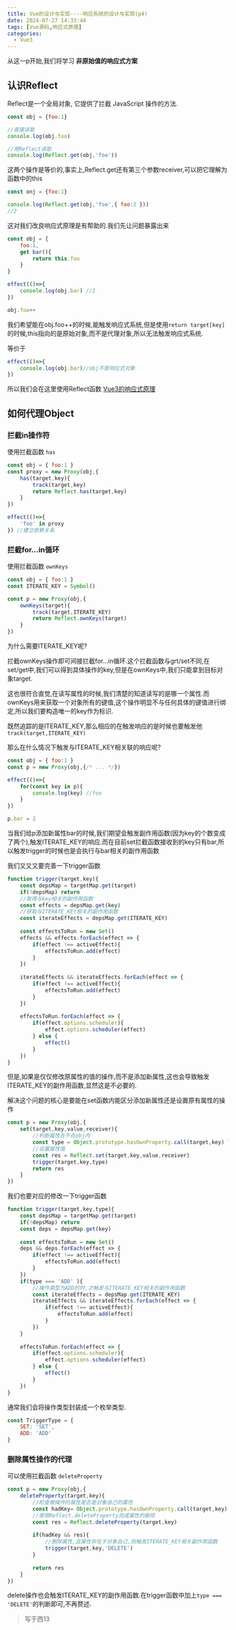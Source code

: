 ```yaml
---
title: Vue的设计与实现----响应系统的设计与实现(p4)
date: 2024-07-27 14:33:44
tags: [Vue源码,响应式原理]
categories:
  - Vue3
---
```


从这一p开始,我们将学习 **非原始值的响应式方案**  

<!--more-->

## 认识Reflect  

Reflect是一个全局对象, 它提供了拦截 JavaScript 操作的方法.  

```js
const obj = {foo:1}

//直接读取
console.log(obj.foo)

//用Reflect读取
console.log(Reflect.get(obj,'foo'))
```

这两个操作是等价的,事实上,Reflect.get还有第三个参数receiver,可以把它理解为函数中的this  


```js
const onj = {foo:1}

console.log(Reflect.get(obj,'foo',{ foo:2 }))
//2
```

这对我们改良响应式原理是有帮助的.我们先让问题暴露出来   

```js
const obj = {
    foo:1,
    get bar(){
        return this.foo
    }
}

effect(()=>{
    console.log(obj.bar) //1
})

obj.foo++
```

我们希望能在obj.foo++的时候,能触发响应式系统,但是使用`return target[key]`的时候,this指向的是原始对象,而不是代理对象,所以无法触发响应式系统.  

等价于

```js
effect(()=>{
    console.log(obj.bar)//obj不是响应式对象
})
```

所以我们会在这里使用Reflect函数
[Vue3的响应式原理](https://xixiibn5100.github.io/2024/04/17/Vue3%E7%9A%84%E5%93%8D%E5%BA%94%E5%BC%8F%E5%8E%9F%E7%90%86/)


## 如何代理Object  

### 拦截in操作符  

使用拦截函数 `has`  

```js
const obj = { foo:1 }
const proxy = new Proxy(obj,{
    has(target,key){
        track(target,key)
        return Reflect.has(target,key)
    }
})

effect(()=>{
    'foo' in proxy
}) //建立依赖关系
```

### 拦截for...in循环  

使用拦截函数 `ownKeys`  

```js
const obj = { foo:1 }
const ITERATE_KEY = Symbol()

const p = new Proxy(obj,{
    ownKeys(target){
        track(target,ITERATE_KEY)
        return Reflect.ownKeys(target)
    }
})
```

为什么需要ITERATE_KEY呢?  

拦截ownKeys操作即可间接拦截for...in循环.这个拦截函数与grt/set不同,在set/get中,我们可以得到具体操作的key,但是在ownKeys中,我们只能拿到目标对象target.  

这也很符合直觉,在读写属性的时候,我们清楚的知道读写的是哪一个属性.而ownKeys用来获取一个对象所有的键值,这个操作明显不与任何具体的键值进行绑定,所以我们要构造唯一的key作为标识.  

既然追踪的是ITERATE_KEY,那么相应的在触发响应的是时候也要触发他`track(target,ITERATE_KEY)`  

那么在什么情况下触发与ITERATE_KEY相关联的响应呢?  

```js
const obj = { foo:1 }
const p = new Proxy(obj,{/* ... */})

effect(()=>{
    for(const key in p){
        console.log(key) //foo
    }
})

p.bar = 2
```

当我们给p添加新属性bar的时候,我们期望会触发副作用函数(因为key的个数变成了两个),触发ITERATE_KEY的响应.而在目前set拦截函数接收到的key只有bar,所以触发trigger的时候也是会执行与bar相关的副作用函数  

我们又又又要完善一下trigger函数  

```js
function trigger(target,key){
    const depsMap = targetMap.get(target)
    if(!depsMap) return
    //取得与key相关的副作用函数
    const effects = depsMap.get(key)
    //获取与ITERATE_KEY相关的副作用函数
    const iterateEffects = depsMap.get(ITERATE_KEY)  
    
    const effectsToRun = new Set()
    effects && effects.forEach(effect => {
        if(effect !== activeEffect){
            effectsToRun.add(effect)
        }
    })
    
    iterateEffects && iterateEffects.forEach(effect => {
        if(effect !== activeEffect){
            effectsToRun.add(effect)
        }
    })
    
    effectsToRun.forEach(effect => {
        if(effect.options.scheduler){
            effect.options.scheduler(effect)
        } else {
            effect()
        }
    })
}
```

但是,如果是仅仅修改原属性的值的操作,而不是添加新属性,这也会导致触发ITERATE_KEY的副作用函数,显然这是不必要的.  

解决这个问题的核心是要能在set函数内能区分添加新属性还是设置原有属性的操作  

```js
const p = new Proxy(obj,{
    set(target,key,value,receiver){
        //判断属性在不在obj内
        const type = Object.prototype.hasOwnProperty.call(target,key) ? 'SET' : 'ADD'
        //设置属性值
        const res = Reflect.set(target,key,value,receiver)
        trigger(target,key,type)
        return res
    }
})

```

我们也要对应的修改一下trigger函数  

```js
function trigger(target,key,type){
    const depsMap = targetMap.get(target)
    if(!depsMap) return
    const deps = depsMap.get(key)
    
    const effectsToRun = new Set()
    deps && deps.forEach(effect => {
        if(effect !== activeEffect){
            effectsToRun.add(effect)
        }
    })
    if(type === 'ADD' ){
        //操作类型为ADD的时,才触发与ITERATE_KEY相关的副作用函数
        const iterateEffects = depsMap.get(ITERATE_KEY)
        iterateEffects && iterateEffects.forEach(effect => {
            if(effect !== activeEffect){
                effectsToRun.add(effect)
            }
        })
    }
    
    effectsToRun.forEach(effect => {
        if(effect.options.scheduler){
            effect.options.scheduler(effect)
        } else {
            effect()
        }
    })
}
```

通常我们会将操作类型封装成一个枚举类型.  
```js
const TriggerType = {
    SET: 'SET',
    ADD: 'ADD'
}
```

### 删除属性操作的代理  

可以使用拦截函数 `deleteProperty`  

```js
const p = new Proxy(obj,{
    deleteProperty(target,key){
        //检查被操作的属性是否是对象自己的属性
        const hadKey= Object.prototype.hasOwnProperty.call(target,key)
        //使用Reflect.deleteProperty完成属性的删除
        const res = Reflect.deleteProperty(target,key)
        
        if(hadKey && res){
            //删除属性,且属性存在于对象自己,则触发ITERATE_KEY相关副作用函数
            trigger(target,key,'DELETE')
        }
        
        return res
    }
})
```

delete操作也会触发ITERATE_KEY的副作用函数.在trigger函数中加上`type === 'DELETE'`的判断即可,不再赘述.  

> 写于西13







